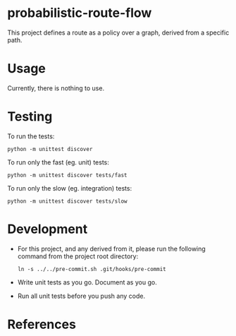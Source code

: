 # probabilistic-route-flow
This project defines a route as a policy over a graph, derived from
a specific path.

Usage
====
Currently, there is nothing to use.
    
Testing
====
To run the tests:

    python -m unittest discover

To run only the fast (eg. unit) tests:

    python -m unittest discover tests/fast

To run only the slow (eg. integration) tests:

    python -m unittest discover tests/slow

Development
====
* For this project, and any derived from it, please run the following command
  from the project root directory:

      ln -s ../../pre-commit.sh .git/hooks/pre-commit

* Write unit tests as you go. Document as you go.
* Run all unit tests before you push any code.

References
====

